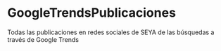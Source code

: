 # GoogleTrendsPublicaciones
Todas las publicaciones en redes sociales de SEYA de las búsquedas a través de Google Trends
